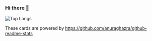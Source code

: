 ### Hi there 👋

![Top Langs](https://github-readme-stats.vercel.app/api/top-langs/?username=yasu-yamasaki&theme=tokyonight&layout=compact)

These cards are powered by https://github.com/anuraghazra/github-readme-stats
